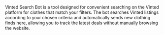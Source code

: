 Vinted Search Bot is a tool designed for convenient searching on the Vinted platform for clothes that match your filters. The bot searches Vinted listings according to your chosen criteria and automatically sends new clothing finds here, allowing you to track the latest deals without manually browsing the website.

